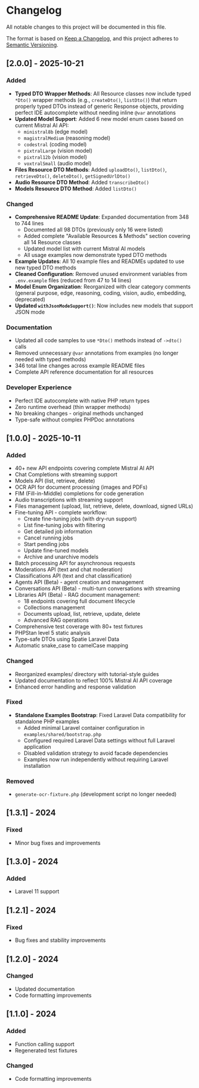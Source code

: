 # Changelog

All notable changes to this project will be documented in this file.

The format is based on [Keep a Changelog](https://keepachangelog.com/en/1.0.0/),
and this project adheres to [Semantic Versioning](https://semver.org/spec/v2.0.0.html).

## [2.0.0] - 2025-10-21

### Added

- **Typed DTO Wrapper Methods**: All Resource classes now include typed `*Dto()` wrapper methods (e.g., `createDto()`, `listDto()`) that return properly typed DTOs instead of generic Response objects, providing perfect IDE autocomplete without needing inline `@var` annotations
- **Updated Model Support**: Added 6 new model enum cases based on current Mistral AI API:
  - `ministral8b` (edge model)
  - `magistralMedium` (reasoning model)
  - `codestral` (coding model)
  - `pixtralLarge` (vision model)
  - `pixtral12b` (vision model)
  - `voxtralSmall` (audio model)
- **Files Resource DTO Methods**: Added `uploadDto()`, `listDto()`, `retrieveDto()`, `deleteDto()`, `getSignedUrlDto()`
- **Audio Resource DTO Method**: Added `transcribeDto()`
- **Models Resource DTO Method**: Added `listDto()`

### Changed

- **Comprehensive README Update**: Expanded documentation from 348 to 744 lines
  - Documented all 98 DTOs (previously only 16 were listed)
  - Added complete "Available Resources & Methods" section covering all 14 Resource classes
  - Updated model list with current Mistral AI models
  - All usage examples now demonstrate typed DTO methods
- **Example Updates**: All 10 example files and READMEs updated to use new typed DTO methods
- **Cleaned Configuration**: Removed unused environment variables from `.env.example` files (reduced from 47 to 14 lines)
- **Model Enum Organization**: Reorganized with clear category comments (general purpose, edge, reasoning, coding, vision, audio, embedding, deprecated)
- **Updated `withJsonModeSupport()`**: Now includes new models that support JSON mode

### Documentation

- Updated all code samples to use `*Dto()` methods instead of `->dto()` calls
- Removed unnecessary `@var` annotations from examples (no longer needed with typed methods)
- 346 total line changes across example README files
- Complete API reference documentation for all resources

### Developer Experience

- Perfect IDE autocomplete with native PHP return types
- Zero runtime overhead (thin wrapper methods)
- No breaking changes - original methods unchanged
- Type-safe without complex PHPDoc annotations

## [1.0.0] - 2025-10-11

### Added

- 40+ new API endpoints covering complete Mistral AI API
- Chat Completions with streaming support
- Models API (list, retrieve, delete)
- OCR API for document processing (images and PDFs)
- FIM (Fill-in-Middle) completions for code generation
- Audio transcriptions with streaming support
- Files management (upload, list, retrieve, delete, download, signed URLs)
- Fine-tuning API - complete workflow:
    - Create fine-tuning jobs (with dry-run support)
    - List fine-tuning jobs with filtering
    - Get detailed job information
    - Cancel running jobs
    - Start pending jobs
    - Update fine-tuned models
    - Archive and unarchive models
- Batch processing API for asynchronous requests
- Moderations API (text and chat moderation)
- Classifications API (text and chat classification)
- Agents API (Beta) - agent creation and management
- Conversations API (Beta) - multi-turn conversations with streaming
- Libraries API (Beta) - RAG document management:
    - 18 endpoints covering full document lifecycle
    - Collections management
    - Documents upload, list, retrieve, update, delete
    - Advanced RAG operations
- Comprehensive test coverage with 80+ test fixtures
- PHPStan level 5 static analysis
- Type-safe DTOs using Spatie Laravel Data
- Automatic snake_case to camelCase mapping

### Changed

- Reorganized examples/ directory with tutorial-style guides
- Updated documentation to reflect 100% Mistral AI API coverage
- Enhanced error handling and response validation

### Fixed

- **Standalone Examples Bootstrap**: Fixed Laravel Data compatibility for standalone PHP examples
    - Added minimal Laravel container configuration in `examples/shared/bootstrap.php`
    - Configured required Laravel Data settings without full Laravel application
    - Disabled validation strategy to avoid facade dependencies
    - Examples now run independently without requiring Laravel installation

### Removed

- `generate-ocr-fixture.php` (development script no longer needed)

## [1.3.1] - 2024

### Fixed

- Minor bug fixes and improvements

## [1.3.0] - 2024

### Added

- Laravel 11 support

## [1.2.1] - 2024

### Fixed

- Bug fixes and stability improvements

## [1.2.0] - 2024

### Changed

- Updated documentation
- Code formatting improvements

## [1.1.0] - 2024

### Added

- Function calling support
- Regenerated test fixtures

### Changed

- Code formatting improvements
